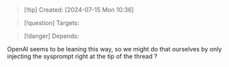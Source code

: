 
>[!tip] Created: [2024-07-15 Mon 10:36]

>[!question] Targets: 

>[!danger] Depends: 

OpenAI seems to be leaning this way, so we might do that ourselves by only injecting the sysprompt right at the tip of the thread ?